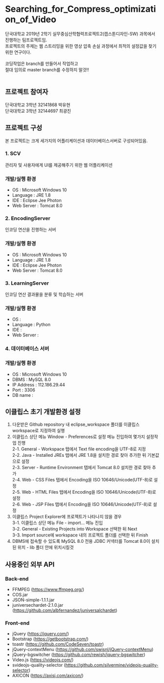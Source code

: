 # Searching_for_Compress_optimization_of_Video
단국대학교 2019년 2학기 실무중심산학협력프로젝트2(캡스톤디자인-SW) 과목에서 진행하는 팀프로젝트임.<br>
프로젝트의 주제는 웹 스트리밍을 위한 영상 압축 손실 과정에서 최적의 설정값을 찾기위한 연구이다.<br>
<br>
코딩작업은 branch를 만들어서 작업하고<br>
절대 임의로 master branch를 수정하지 말것!!<br>
<br>
## 프로젝트 참여자
단국대학교 3학년 32141868 박유현<br>
단국대학교 3학년 32144697 최광진<br>

## 프로젝트 구성
본 프로젝트는 크게 세가지의 어플리케이션과 데이터베이스서버로 구성되어있음.<br>
### 1. SCV
관리자 및 사용자에게 UI를 제공해주기 위한 웹 어플리케이션
### 개발/실행 환경
- OS : Microsoft Windows 10
- Language : JRE 1.8
- IDE : Eclipse Jee Photon
- Web Server : Tomcat 8.0
### 2. EncodingServer
인코딩 연산을 진행하는 서버
### 개발/실행 환경
- OS : Microsoft Windows 10
- Language : JRE 1.8
- IDE : Eclipse Jee Photon
- Web Server : Tomcat 8.0
### 3. LearningServer
인코딩 연산 결과물을 분류 및 학습하는 서버
### 개발/실행 환경
- OS : 
- Language : Python
- IDE : 
- Web Server : 
### 4. 데이터베이스 서버
### 개발/실행 환경
- OS : Microsoft Windows 10
- DBMS : MySQL 8.0
- IP Address : 112.186.29.44
- Port : 3306
- DB name : 

## 이클립스 초기 개발환경 설정
1. 다운받은 Github repository 내 eclipse_workspace 폴더를 이클립스 workspace로 지정하여 실행
2. 이클립스 상단 메뉴 Window - Preferences로 설정 메뉴 진입하여 몇가지 설정작업 진행<br>
   2-1. General - Workspace 탭에서 Text file encoding을 UTF-8로 지정<br>
   2-2. Java - Installed JREs 탭에서 JRE 1.8을 설치한 경로 찾아 추가한 뒤 기본값으로 설정<br>
   2-3. Server - Runtime Environment 탭에서 Tomcat 8.0 설치한 경로 찾아 추가<br>
   2-4. Web - CSS Files 탭에서 Encoding을 ISO 10646/Unicode(UTF-8)로 설정<br>
   2-5. Web - HTML Files 탭에서 Encoding을 ISO 10646/Unicode(UTF-8)로 설정<br>
   2-6. Web - JSP Files 탭에서 Encoding을 ISO 10646/Unicode(UTF-8)로 설정
3. 이클립스 Project Explorer에 프로젝트가 나타나지 않을 경우<br>
   3-1. 이클립스 상단 메뉴 File - import... 메뉴 진입<br>
   3-2. General - Existing Projects into Workspace 선택한 뒤 Next<br>
   3-3. Import source에 workspace 내의 프로젝트 폴더를 선택한 뒤 Finish
4. DBMS에 접속할 수 있도록 MySQL 8.0 전용 JDBC 커넥터를 Tomcat 8.0이 설치된 위치 - lib 폴더 안에 위치시킬것

## 사용중인 외부 API
### Back-end
- FFMPEG (https://www.ffmpeg.org/)
- COS.jar
- JSON-simple-1.1.1.jar
- juniversechardet-2.1.0.jar (https://github.com/albfernandez/juniversalchardet)

### Front-end
- jQuery (https://jquery.com/)
- Bootstrap (https://getbootstrap.com/)
- toastr (https://github.com/CodeSeven/toastr)
- jQuery-contextMenu (https://github.com/swisnl/jQuery-contextMenu)
- jQuery-bgswitcher (https://github.com/rewish/jquery-bgswitcher)
- Video.js (https://videojs.com/)
- svideojs-quality-selector (https://github.com/silvermine/videojs-quality-selector)
- AXICON (https://axisj.com/axicon/)
